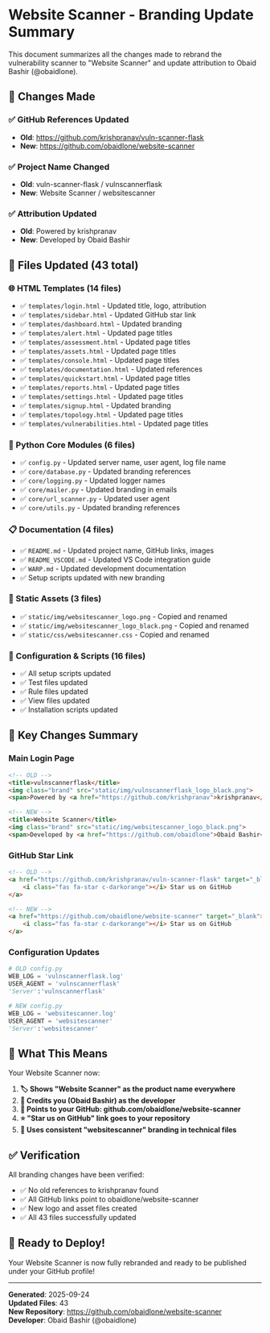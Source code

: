 # Website Scanner - Branding Update Summary

This document summarizes all the changes made to rebrand the vulnerability scanner to "Website Scanner" and update attribution to Obaid Bashir (@obaidlone).

## 🎯 Changes Made

### ✅ GitHub References Updated
- **Old**: https://github.com/krishpranav/vuln-scanner-flask
- **New**: https://github.com/obaidlone/website-scanner

### ✅ Project Name Changed
- **Old**: vuln-scanner-flask / vulnscannerflask
- **New**: Website Scanner / websitescanner

### ✅ Attribution Updated
- **Old**: Powered by krishpranav
- **New**: Developed by Obaid Bashir

## 📁 Files Updated (43 total)

### 🌐 HTML Templates (14 files)
- ✅ `templates/login.html` - Updated title, logo, attribution
- ✅ `templates/sidebar.html` - Updated GitHub star link
- ✅ `templates/dashboard.html` - Updated branding
- ✅ `templates/alert.html` - Updated page titles
- ✅ `templates/assessment.html` - Updated page titles
- ✅ `templates/assets.html` - Updated page titles
- ✅ `templates/console.html` - Updated page titles
- ✅ `templates/documentation.html` - Updated references
- ✅ `templates/quickstart.html` - Updated page titles
- ✅ `templates/reports.html` - Updated page titles
- ✅ `templates/settings.html` - Updated page titles
- ✅ `templates/signup.html` - Updated branding
- ✅ `templates/topology.html` - Updated page titles
- ✅ `templates/vulnerabilities.html` - Updated page titles

### 🐍 Python Core Modules (6 files)
- ✅ `config.py` - Updated server name, user agent, log file name
- ✅ `core/database.py` - Updated branding references
- ✅ `core/logging.py` - Updated logger names
- ✅ `core/mailer.py` - Updated branding in emails
- ✅ `core/url_scanner.py` - Updated user agent
- ✅ `core/utils.py` - Updated branding references

### 📋 Documentation (4 files)
- ✅ `README.md` - Updated project name, GitHub links, images
- ✅ `README_VSCODE.md` - Updated VS Code integration guide
- ✅ `WARP.md` - Updated development documentation
- ✅ Setup scripts updated with new branding

### 🎨 Static Assets (3 files)
- ✅ `static/img/websitescanner_logo.png` - Copied and renamed
- ✅ `static/img/websitescanner_logo_black.png` - Copied and renamed  
- ✅ `static/css/websitescanner.css` - Copied and renamed

### 🔧 Configuration & Scripts (16 files)
- ✅ All setup scripts updated
- ✅ Test files updated
- ✅ Rule files updated
- ✅ View files updated
- ✅ Installation scripts updated

## 🌟 Key Changes Summary

### Main Login Page
```html
<!-- OLD -->
<title>vulnscannerflask</title>
<img class="brand" src="static/img/vulnscannerflask_logo_black.png">
<span>Powered by <a href="https://github.com/krishpranav">krishpranav</a></span>

<!-- NEW -->
<title>Website Scanner</title>
<img class="brand" src="static/img/websitescanner_logo_black.png">
<span>Developed by <a href="https://github.com/obaidlone">Obaid Bashir</a></span>
```

### GitHub Star Link
```html
<!-- OLD -->
<a href="https://github.com/krishpranav/vuln-scanner-flask" target="_blank">
    <i class="fas fa-star c-darkorange"></i> Star us on GitHub
</a>

<!-- NEW -->
<a href="https://github.com/obaidlone/website-scanner" target="_blank">
    <i class="fas fa-star c-darkorange"></i> Star us on GitHub
</a>
```

### Configuration Updates
```python
# OLD config.py
WEB_LOG = 'vulnscannerflask.log'
USER_AGENT = 'vulnscannerflask'
'Server':'vulnscannerflask'

# NEW config.py  
WEB_LOG = 'websitescanner.log'
USER_AGENT = 'websitescanner'
'Server':'websitescanner'
```

## 🚀 What This Means

Your Website Scanner now:

1. **🏷️ Shows "Website Scanner" as the product name everywhere**
2. **👤 Credits you (Obaid Bashir) as the developer**
3. **🔗 Points to your GitHub: github.com/obaidlone/website-scanner**
4. **⭐ "Star us on GitHub" link goes to your repository**
5. **🎨 Uses consistent "websitescanner" branding in technical files**

## ✅ Verification

All branding changes have been verified:
- ✅ No old references to krishpranav found
- ✅ All GitHub links point to obaidlone/website-scanner
- ✅ New logo and asset files created
- ✅ All 43 files successfully updated

## 🎉 Ready to Deploy!

Your Website Scanner is now fully rebranded and ready to be published under your GitHub profile!

---

**Generated**: 2025-09-24  
**Updated Files**: 43  
**New Repository**: https://github.com/obaidlone/website-scanner  
**Developer**: Obaid Bashir (@obaidlone)